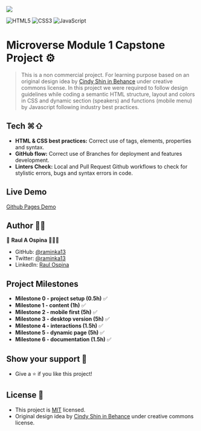 ![](https://img.shields.io/badge/Microverse-blueviolet)

![HTML5](https://img.shields.io/badge/html5-%23E34F26.svg?style=for-the-badge&logo=html5&logoColor=white) ![CSS3](https://img.shields.io/badge/css3-%231572B6.svg?style=for-the-badge&logo=css3&logoColor=white) ![JavaScript](https://img.shields.io/badge/javascript-%23323330.svg?style=for-the-badge&logo=javascript&logoColor=%23F7DF1E)

# Microverse Module 1 Capstone Project ⚙️
> This is a non commercial project. For learning purpose based on an original design idea by [Cindy Shin in Behance](https://www.behance.net/adagio07) under creative commons license.
In this project we were required to follow design guidelines while coding a semantic HTML structure, layout and colors in CSS and dynamic section (speakers) and functions (mobile menu) by Javascript following industry best practices.


## Tech ⌘⇧
- **HTML & CSS best practices:** Correct use of tags, elements, properties and syntax.
- **GitHub flow:**  Correct use of Branches for deployment and features development.
- **Linters Check:** Local and Pull Request Github workflows to check for stylistic errors, bugs and syntax errors in code.

## Live Demo 
[Github Pages Demo](https://raminka13.github.io/Capstone-M1/)

## Author ✍🏼
👤 **Raul A Ospina** 🧑🏻‍💻
- GitHub: [@raminka13](https://github.com/raminka13)
- Twitter: [@raminka13](https://twitter.com/raminka13)
- LinkedIn: [Raul Ospina](http://linkedin.com/in/raul-ospina-83232614)

## Project Milestones
- **Milestone 0 - project setup (0.5h)** ✅
- **Milestone 1 - content (1h)** ✅
- **Milestone 2 - mobile first (5h)** ✅
- **Milestone 3 - desktop version (5h)** ✅
- **Milestone 4 - interactions (1.5h)** ✅
- **Milestone 5 - dynamic page (5h)** ✅
- **Milestone 6 - documentation (1.5h)** ✅

## Show your support 🦾
- Give a ⭐️ if you like this project!

## License 📝 
- This project is [MIT](./MIT.md) licensed.
- Original design idea by [Cindy Shin in Behance](https://www.behance.net/adagio07) under creative commons license.
